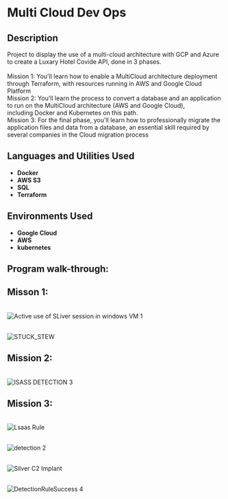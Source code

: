 # Multi Cloud Dev Ops



<h2>Description</h2>
Project to display the use of a multi-cloud architecture with GCP and Azure to create a Luxary Hotel Covide API, done in 3 phases.</b>
<br />
<br />Mission 1: You'll learn how to enable a MultiCloud architecture deployment through Terraform, with resources running in AWS and Google ﻿Cloud Platform</b>
<br />Mission 2: You'll learn the process to convert a database and an application to run on the MultiCloud architecture (AWS ﻿and ﻿Google Cloud), including Docker and Kubernetes on this path.</b>
<br />Mission 3: For the final phase, you'll learn how to professionally migrate the application files and data from a database, an essential skill required by several companies in the Cloud migration process</b>
<br />

<h2>Languages and Utilities Used</h2>

- <b>Docker </b>
- <b>AWS S3 </b>
- <b>SQL </b>
- <b>Terraform </b>
  
<h2>Environments Used </h2>

- <b>Google Cloud </b>  
- <b>AWS </b> 
- <b>kubernetes</b> 

<h2>Program walk-through:</h2>

<p align="center">

<h2>Misson 1:</h2>

<br />![Active use of SLiver session in windows VM 1]()
<br />

<br />![STUCK_STEW]()
<br />

<h2>Mission 2:</h2>

<br />![ISASS DETECTION 3]()
<br />

<h2>Mission 3:</h2>

<br />![Lsaas Rule]()
<br />

<br />![detection 2]()
<br />

<br />![Silver C2 Implant]()
<br />

<br />![DetectionRuleSuccess 4]()
<br />

<!--
 ```diff
- text in red
+ text in green
! text in orange
# text in gray
@@ text in purple (and bold)@@
```
--!>
